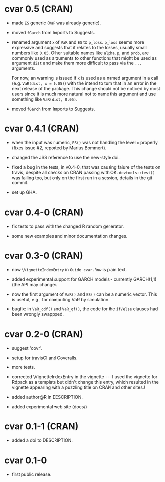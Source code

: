 # cvar 0.5 (CRAN)

* made `ES` generic (`VaR` was already generic).

* moved `fGarch` from Imports to Suggests.

* renamed argument `x` of `VaR` and `ES` to `p_loss`. `p_loss` seems more
  expressive and suggests that it relates to the losses, usually small numbers
  like `0.05`. Other suitable names like `alpha`, `p`, and `prob`, are commonly
  used as arguments to other functions that might be used as argument `dist` and
  make them more difficult to pass via the `...` arguments.

  For now, an warning is issued if `x` is used as a named argument in a call
  (e.g. `VaR(dist, x = 0.05)`) with the intend to turn that in an error in the
  next release of the package. This change should not be noticed by most users
  since it is much more natural not to name this argument and use something like
  `VaR(dist, 0.05)`.

* moved `fGarch` from Imports to Suggests.


# cvar 0.4.1 (CRAN)

* when the input was numeric, `ES()` was not handling the level `x` properly
  (fixes issue #2, reported by Marius Bommert).

* changed the JSS reference to use the new-style doi.

* fixed a bug in the tests, in v0.4-0, that was causing faiure of the tests on
  travis, despite all checks on CRAN passing with OK. `devtools::test()` was
  failing too, but only on the first run in a session, details in the git
  commit.

* set up GHA.


# cvar 0.4-0 (CRAN)

* fix tests to pass with the changed R random generator.

* some new examples and minor documentation changes.


# cvar 0.3-0 (CRAN)

* now `\VignetteIndexEntry` in `Guide_cvar.Rnw` is plain text.

* added experimental support for GARCH models - currently GARCH(1,1) (the API
  may change).

* now the first argument of `VaR()` and `ES()` can be a numeric vector. This is
  useful, e.g., for computing VaR by simulation.

* bugfix:  in `VaR_cdf()` and `VaR_qf()`,  the code for the `if/else` clauses
  had been wrongly swappped. 


# cvar 0.2-0 (CRAN)

* suggest 'covr'.

* setup for travisCI and Coveralls.

* more tests.

* corrected \VignetteIndexEntry in the vignette --- I used the vignette for Rdpack as a
  template but didn't change this entry, which resulted in the vignette appearing with a
  puzzling title on CRAN and other sites.!

* added author@R in DESCRIPTION.

* added experimental web site (docs/)


# cvar 0.1-1 (CRAN)

* added a doi to DESCRIPTION.


# cvar 0.1-0

* first public release.
